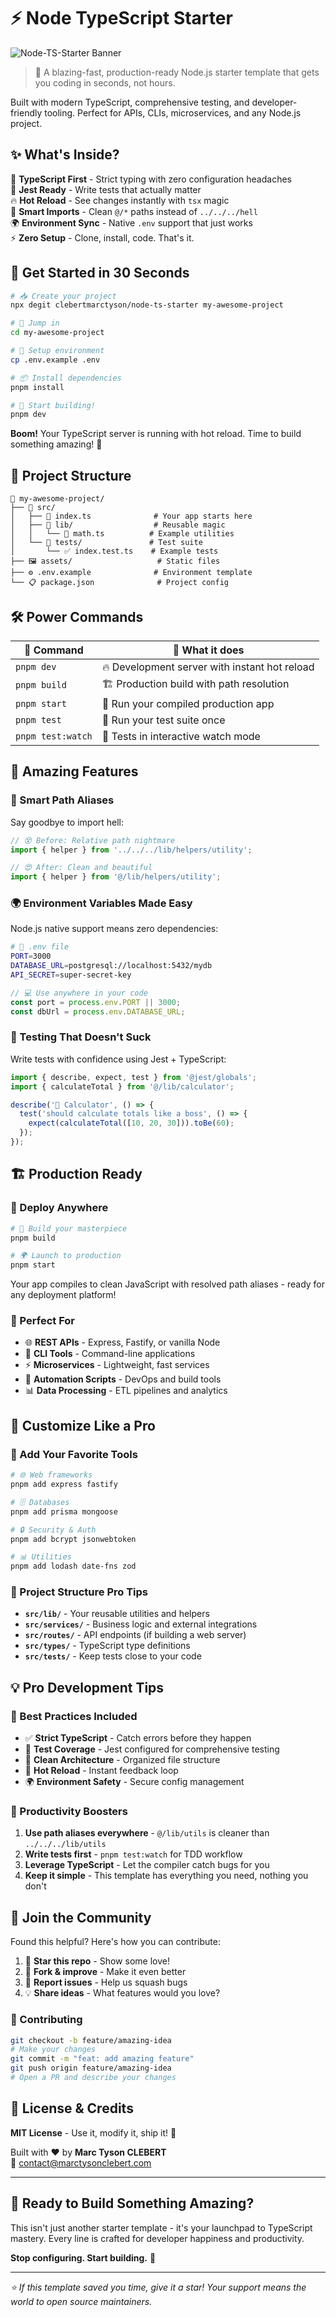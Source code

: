 # ⚡ Node TypeScript Starter

![Node-TS-Starter Banner](./assets/node-ts-starter-banner.png)

> 🚀 A blazing-fast, production-ready Node.js starter template that gets you coding in seconds, not hours.

Built with modern TypeScript, comprehensive testing, and developer-friendly tooling. Perfect for APIs, CLIs, microservices, and any Node.js project.

## ✨ What's Inside?

🎯 **TypeScript First** - Strict typing with zero configuration headaches  
🧪 **Jest Ready** - Write tests that actually matter  
🔥 **Hot Reload** - See changes instantly with `tsx` magic  
📁 **Smart Imports** - Clean `@/*` paths instead of `../../../hell`  
🌍 **Environment Sync** - Native `.env` support that just works  
⚡ **Zero Setup** - Clone, install, code. That's it.

## 🚀 Get Started in 30 Seconds

```bash
# 📥 Create your project
npx degit clebertmarctyson/node-ts-starter my-awesome-project

# 📂 Jump in
cd my-awesome-project

# 🔧 Setup environment
cp .env.example .env

# 📦 Install dependencies
pnpm install

# 🎉 Start building!
pnpm dev
```

**Boom!** Your TypeScript server is running with hot reload. Time to build something amazing! 🎯

## 📁 Project Structure

```
🎯 my-awesome-project/
├── 📂 src/
│   ├── 🎯 index.ts              # Your app starts here
│   ├── 📂 lib/                  # Reusable magic
│   │   └── 🧮 math.ts          # Example utilities  
│   └── 📂 tests/               # Test suite
│       └── ✅ index.test.ts    # Example tests
├── 🖼️ assets/                   # Static files
├── ⚙️ .env.example              # Environment template
└── 📋 package.json              # Project config
```

## 🛠️ Power Commands

| 🎯 Command | 📝 What it does |
|------------|----------------|
| `pnpm dev` | 🔥 Development server with instant hot reload |
| `pnpm build` | 🏗️ Production build with path resolution |
| `pnpm start` | 🚀 Run your compiled production app |
| `pnpm test` | 🧪 Run your test suite once |
| `pnpm test:watch` | 👀 Tests in interactive watch mode |

## 💎 Amazing Features

### 🎯 Smart Path Aliases
Say goodbye to import hell:
```typescript
// 😵 Before: Relative path nightmare
import { helper } from '../../../lib/helpers/utility';

// 😍 After: Clean and beautiful
import { helper } from '@/lib/helpers/utility';
```

### 🌍 Environment Variables Made Easy
Node.js native support means zero dependencies:
```bash
# 📝 .env file
PORT=3000
DATABASE_URL=postgresql://localhost:5432/mydb
API_SECRET=super-secret-key
```

```typescript
// 💻 Use anywhere in your code
const port = process.env.PORT || 3000;
const dbUrl = process.env.DATABASE_URL;
```

### 🧪 Testing That Doesn't Suck
Write tests with confidence using Jest + TypeScript:
```typescript
import { describe, expect, test } from '@jest/globals';
import { calculateTotal } from '@/lib/calculator';

describe('🧮 Calculator', () => {
  test('should calculate totals like a boss', () => {
    expect(calculateTotal([10, 20, 30])).toBe(60);
  });
});
```

## 🏗️ Production Ready

### 🚀 Deploy Anywhere
```bash
# 🔨 Build your masterpiece
pnpm build

# 🌍 Launch to production
pnpm start
```

Your app compiles to clean JavaScript with resolved path aliases - ready for any deployment platform!

### 🎯 Perfect For
- 🌐 **REST APIs** - Express, Fastify, or vanilla Node
- 🔧 **CLI Tools** - Command-line applications  
- ⚡ **Microservices** - Lightweight, fast services
- 🤖 **Automation Scripts** - DevOps and build tools
- 📊 **Data Processing** - ETL pipelines and analytics

## 🎨 Customize Like a Pro

### 🔧 Add Your Favorite Tools
```bash
# 🌐 Web frameworks
pnpm add express fastify

# 🗄️ Databases  
pnpm add prisma mongoose

# 🔒 Security & Auth
pnpm add bcrypt jsonwebtoken

# 📊 Utilities
pnpm add lodash date-fns zod
```

### 📐 Project Structure Pro Tips
- **`src/lib/`** - Your reusable utilities and helpers
- **`src/services/`** - Business logic and external integrations  
- **`src/routes/`** - API endpoints (if building a web server)
- **`src/types/`** - TypeScript type definitions
- **`src/tests/`** - Keep tests close to your code

## 💡 Pro Development Tips

### 🎯 Best Practices Included
- ✅ **Strict TypeScript** - Catch errors before they happen
- 🧪 **Test Coverage** - Jest configured for comprehensive testing
- 📁 **Clean Architecture** - Organized file structure
- 🔄 **Hot Reload** - Instant feedback loop
- 🌍 **Environment Safety** - Secure config management

### 🚀 Productivity Boosters
1. **Use path aliases everywhere** - `@/lib/utils` is cleaner than `../../../lib/utils`
2. **Write tests first** - `pnpm test:watch` for TDD workflow
3. **Leverage TypeScript** - Let the compiler catch bugs for you
4. **Keep it simple** - This template has everything you need, nothing you don't

## 🤝 Join the Community

Found this helpful? Here's how you can contribute:

1. 🌟 **Star this repo** - Show some love!
2. 🍴 **Fork & improve** - Make it even better
3. 🐛 **Report issues** - Help us squash bugs
4. 💡 **Share ideas** - What features would you love?

### 🎯 Contributing
```bash
git checkout -b feature/amazing-idea
# Make your changes
git commit -m "feat: add amazing feature"
git push origin feature/amazing-idea
# Open a PR and describe your changes
```

## 📄 License & Credits

**MIT License** - Use it, modify it, ship it! 🚀

Built with ❤️ by **Marc Tyson CLEBERT**  
📧 [contact@marctysonclebert.com](mailto:contact@marctysonclebert.com)

---

## 🎉 Ready to Build Something Amazing?

This isn't just another starter template - it's your launchpad to TypeScript mastery. Every line is crafted for developer happiness and productivity.

**Stop configuring. Start building.** 🚀

---

*⭐ If this template saved you time, give it a star! Your support means the world to open source maintainers.*